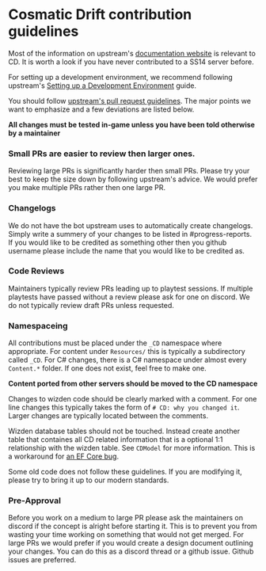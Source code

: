# Cosmatic Drift contribution guidelines

Most of the information on upstream's [documentation website](https://docs.spacestation14.com/index.html) is relevant to
CD. It is worth a look if you have never contributed to a SS14 server before.

For setting up a development environment, we recommend following upstream's
[Setting up a Development Environment](https://docs.spacestation14.com/en/general-development/setup/setting-up-a-development-environment.html) guide.

You should follow [upstream's pull request guidelines](https://docs.spacestation14.com/en/general-development/codebase-info/pull-request-guidelines.html). The major points we want to emphasize and a few deviations are listed below.

**All changes must be tested in-game unless you have been told otherwise by a maintainer**

### Small PRs are easier to review then larger ones.

Reviewing large PRs is significantly harder then small PRs. Please try your best to keep the size down by following
upstream's advice. We would prefer you make multiple PRs rather then one large PR.

### Changelogs

We do not have the bot upstream uses to automatically create changelogs. Simply write a summery of your changes to be
listed in #progress-reports. If you would like to be credited as something other then you github username please include the
name that you would like to be credited as.

### Code Reviews

Maintainers typically review PRs leading up to playtest sessions. If multiple playtests have passed without a review
please ask for one on discord. We do not typically review draft PRs unless requested.

### Namespaceing

All contributions must be placed under the `_CD` namespace where appropriate. For content under `Resources/` this is
typically a subdirectory called `_CD`. For C# changes, there is a C# namespace under almost every `Content.*` folder. If
one does not exist, feel free to make one.

**Content ported from other servers should be moved to the CD namespace**

Changes to wizden code should be clearly marked with a comment. For one line changes this typically takes the form of `#
CD: why you changed it`. Larger changes are typically located between the comments.

Wizden database tables should not be touched. Instead create another table that containes all CD related information that is a optional 1:1 relationship with the wizden table. See `CDModel` for more information. This is a workaround for [an EF Core bug](https://github.com/dotnet/efcore/issues/24834).

Some old code does not follow these guidelines. If you are modifying it, please try to bring it up to our modern
standards.

### Pre-Approval

Before you work on a medium to large PR please ask the maintainers on discord if the concept is alright before starting
it. This is to prevent you from wasting your time working on something that would not get merged. For large PRs we would
prefer if you would create a design document outlining your changes. You can do this as a discord thread or a github
issue. Github issues are preferred.
